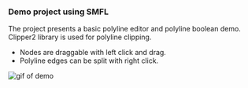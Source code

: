 ### Demo project using SMFL

The project presents a basic polyline editor and polyline boolean demo.
Clipper2 library is used for polyline clipping.

- Nodes are draggable with left click and drag.
- Polyline edges can be split with right click.

![gif of demo](https://i.imgur.com/yJ32S3O.gif)
